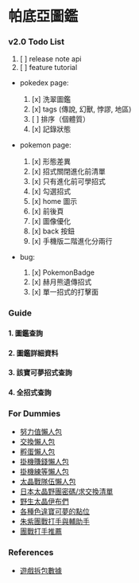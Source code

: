 # 帕底亞圖鑑

### v2.0 Todo List

1. [ ] release note api
2. [ ] feature tutorial

- pokedex page:

  1. [x] 洗翠圖鑑
  2. [x] tags (傳說, 幻獸, 悖謬, 地區)
  3. [ ] 排序（個體質）
  4. [x] 記錄狀態

- pokemon page:

  1. [x] 形態差異
  2. [x] 招式關閉進化前清單
  3. [x] 只有進化前可學招式
  4. [x] 勾選招式
  5. [x] home 圖示
  6. [x] 前後頁
  7. [x] 圖像優化
  8. [x] back 按鈕
  9. [x] 手機版二階進化分兩行

- bug:

  1. [x] PokemonBadge
  2. [x] 赫月熊遺傳招式
  3. [x] 單一招式的打擊面

### Guide

#### 1. 圖鑑查詢

#### 2. 圖鑑詳細資料

#### 3. 該寶可夢招式查詢

#### 4. 全招式查詢

### For Dummies

- [努力值懶人包](https://forum.gamer.com.tw/C.php?bsn=1647&snA=119065)
- [交換懶人包](https://forum.gamer.com.tw/C.php?bsn=1647&snA=119388)
- [孵蛋懶人包](https://forum.gamer.com.tw/C.php?bsn=1647&snA=120138)
- [掛機賺錢懶人包](https://youtu.be/p1rneSpX98g)
- [掛機練等懶人包](https://youtu.be/sp9LKOJuK58)
- [太晶戰隊伍懶人包](https://forum.gamer.com.tw/C.php?bsn=1647&snA=120345)
- [日本太晶野團密碼/求交換清單](https://gamewith.jp/pokemon-sv/article/show/375234)
- [野生太晶伊布們](https://youtu.be/fX0uqTbQVxw)
- [各種色違寶可夢的點位](https://forum.gamer.com.tw/C.php?bsn=1647&snA=121134)
- [朱紫團戰打手與輔助手](http://www.ptt.cc/bbs/PokeMon/M.1672875869.A.EA9.html)
- [團戰打手推薦](https://forum.gamer.com.tw/C.php?bsn=1647&snA=122237&tnum=6)

### References

- [遊戲拆包數據](https://twitter.com/Kaphotics/status/1701848058382979285)
